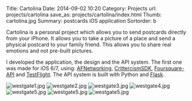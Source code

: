 Title: Cartolina
Date: 2014-09-02 10:20
Category: Projects
url: projects/cartolina
save_as: projects/cartolina/index.html
Thumb: cartolina.jpg
Summary: postcards iOS application
Sortorder: b


Cartolina is a personal project which allows you to send postcards directly from your iPhone. It allows you to take a picture of a place and send a physical postcard to your family friend. This allows you to share real emotions and not pre-built pictures.

I developed the application, the design and the API system. The first one was made for iOS 6/7, using: [AFNetworking](https://github.com/AFNetworking/AFNetworking), [CrittercismSDK](https://www.crittercism.com/), [Foursquare-API](https://developer.foursquare.com/) and [TestFlight](http://testflightapp.com/). The API system is built with Python and [Flask](http://flask.pocoo.org/).

![westgate1.jpg](/images/projects/cartolina1.jpg)
![westgate2.jpg](/images/projects/cartolina2.jpg)
![westgate3.jpg](/images/projects/cartolina3.jpg)
![westgate4.jpg](/images/projects/cartolina4.jpg)
![westgate5.jpg](/images/projects/cartolina5.jpg)
![westgate5.jpg](/images/projects/cartolina6.jpg)
![westgate5.jpg](/images/projects/cartolina7.jpg)


